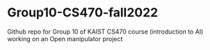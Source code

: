 # Group10-CS470-fall2022
Github repo for Group 10 of KAIST CS470 course (introduction to AI) working on an Open manipulator project
